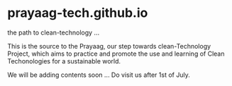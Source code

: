 # prayaag-tech.github.io
the path to clean-technology ...

This is the source to the Prayaag, our step towards clean-Technology Project, which aims to practice and promote the use and learning of Clean Techonologies for a sustainable world.

We will be adding contents soon ... Do visit us after 1st of July.
